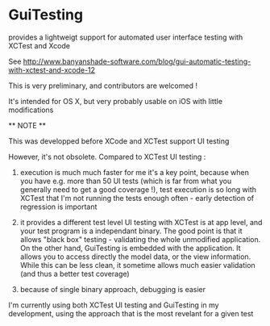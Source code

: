 # GuiTesting

provides a lightweigt support for automated user interface testing with XCTest and Xcode

See  http://www.banyanshade-software.com/blog/gui-automatic-testing-with-xctest-and-xcode-12

This is very preliminary, and contributors are welcomed !

It's intended for OS X, but very probably usable on iOS with little modifications

** NOTE **

This was developped before XCode and XCTest support UI testing

However, it's not obsolete. Compared to XCTest UI testing :

1) execution is much much faster
for me it's a key point, because when you have e.g. more than 50 UI tests (which is far
from what you generally need to get a good coverage !), test execution is so long with XCTest
that I'm not running the tests enough often - early detection of regression is important

2) it provides a different test level
UI testing with XCTest is at app level, and your test program is a independant binary. The
good point is that it allows "black box" testing - validating the whole unmodified application.
On the other hand, GuiTesting is embedded with the application. It allows you to access directly 
the model data, or the view information. While this can be less clean, it sometime allows much
easier validation (and thus a better test coverage)

3) because of single binary approach, debugging is easier

I'm currently using both XCTest UI testing and GuiTesting in my development, using the approach
that is the most revelant for a given test


